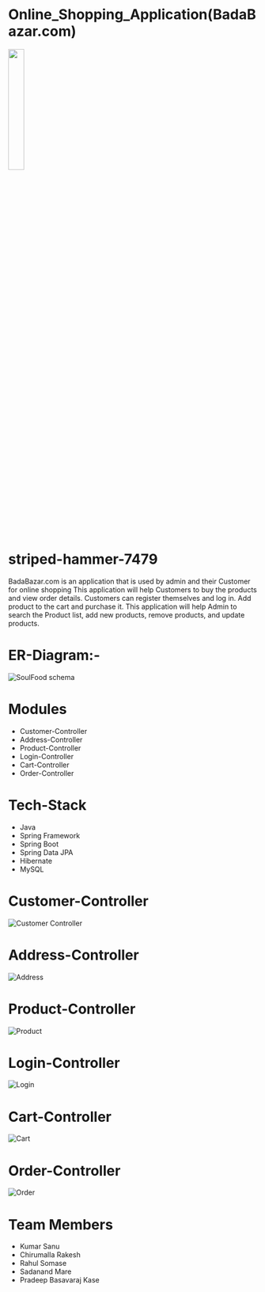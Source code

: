 # Online_Shopping_Application(BadaBazar.com)
<img src="https://github.com/sanuatmasai/Online_Shopping_Application/blob/main/Shopping_app_RestAPI_/Images/bus%20(2)%20(1).png" width="25%">

# striped-hammer-7479

BadaBazar.com is an  application that is used by admin and their Customer for online shopping 
This application will help Customers to buy the products and view order details.
Customers can register themselves and log in. Add product to the cart and purchase it.
This application will help Admin to search the Product list, add new products, remove products, and update products.

# ER-Diagram:-

![SoulFood schema](https://github.com/sanuatmasai/Online_Shopping_Application/blob/main/Shopping_app_RestAPI_/Images/final%20ER%20diagram%20OSA%20(1).png)

# Modules 

- Customer-Controller
- Address-Controller
- Product-Controller
- Login-Controller
- Cart-Controller
- Order-Controller

# Tech-Stack

- Java
- Spring Framework
- Spring Boot
- Spring Data JPA
- Hibernate
- MySQL

# Customer-Controller

![Customer Controller](https://github.com/sanuatmasai/Online_Shopping_Application/blob/main/Shopping_app_RestAPI_/Images/CustomerController.PNG)

# Address-Controller

![Address](https://github.com/sanuatmasai/Online_Shopping_Application/blob/main/Shopping_app_RestAPI_/Images/addressController.PNG)

# Product-Controller

![Product](https://github.com/sanuatmasai/Online_Shopping_Application/blob/main/Shopping_app_RestAPI_/Images/ProductController.PNG)

# Login-Controller

![Login](https://github.com/sanuatmasai/Online_Shopping_Application/blob/main/Shopping_app_RestAPI_/Images/LoginController.PNG)

# Cart-Controller

![Cart](https://github.com/sanuatmasai/Online_Shopping_Application/blob/main/Shopping_app_RestAPI_/Images/CartController.PNG)

# Order-Controller

![Order](https://github.com/sanuatmasai/Online_Shopping_Application/blob/main/Shopping_app_RestAPI_/Images/OrderController.PNG)

# Team Members

 - Kumar Sanu
 - Chirumalla Rakesh
 - Rahul Somase
 - Sadanand Mare
 - Pradeep Basavaraj Kase
